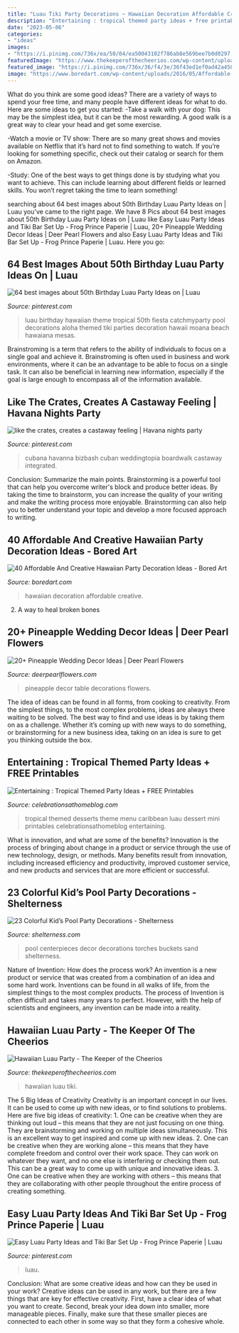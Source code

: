 ```yaml
---
title: "Luau Tiki Party Decorations ~ Hawaiian Decoration Affordable Creative"
description: "Entertaining : tropical themed party ideas + free printables"
date: "2023-05-06"
categories:
- "ideas"
images:
- "https://i.pinimg.com/736x/ea/50/04/ea50043102f786ab8e569bee7b0d0297.jpg"
featuredImage: "https://www.thekeeperofthecheerios.com/wp-content/uploads/2019/06/Hawaiian-party-10.jpg"
featured_image: "https://i.pinimg.com/736x/36/f4/3e/36f43ed1ef0ad42a458f3acf4d695f0b.jpg"
image: "https://www.boredart.com/wp-content/uploads/2016/05/Affordable-and-Creative-Hawaiian-party-decoration-Ideas-5.jpg"
---
```



What do you think are some good ideas?
There are a variety of ways to spend your free time, and many people have different ideas for what to do. Here are some ideas to get you started: 
-Take a walk with your dog: This may be the simplest idea, but it can be the most rewarding. A good walk is a great way to clear your head and get some exercise. 

-Watch a movie or TV show: There are so many great shows and movies available on Netflix that it’s hard not to find something to watch. If you’re looking for something specific, check out their catalog or search for them on Amazon. 

-Study: One of the best ways to get things done is by studying what you want to achieve. This can include learning about different fields or learned skills. You won’t regret taking the time to learn something!

	

		
searching about 64 best images about 50th Birthday Luau Party Ideas on | Luau you've came to the right page. We have 8 Pics about 64 best images about 50th Birthday Luau Party Ideas on | Luau like Easy Luau Party Ideas and Tiki Bar Set Up - Frog Prince Paperie | Luau, 20+ Pineapple Wedding Decor Ideas | Deer Pearl Flowers and also Easy Luau Party Ideas and Tiki Bar Set Up - Frog Prince Paperie | Luau. Here you go:
		
    
## 64 Best Images About 50th Birthday Luau Party Ideas On | Luau

<img loading=lazy src="https://i.pinimg.com/736x/c0/86/a1/c086a1d393b8de5b4ab7b17217d81277.jpg" onerror="this.onerror=null;this.src='https://tse4.mm.bing.net/th?id=OIP.9T7CPpKFLmBaF62N520ZzAHaKQ&amp;pid=15.1';" alt="64 best images about 50th Birthday Luau Party Ideas on | Luau">

_Source: pinterest.com_

>luau birthday hawaiian theme tropical 50th fiesta catchmyparty pool decorations aloha themed tiki parties decoration hawaii moana beach hawaiana mesas. 

	

Brainstroming is a term that refers to the ability of individuals to focus on a single goal and achieve it. Brainstroming is often used in business and work environments, where it can be an advantage to be able to focus on a single task. It can also be beneficial in learning new information, especially if the goal is large enough to encompass all of the information available.

    
## Like The Crates, Creates A Castaway Feeling | Havana Nights Party

<img loading=lazy src="https://i.pinimg.com/736x/36/f4/3e/36f43ed1ef0ad42a458f3acf4d695f0b.jpg" onerror="this.onerror=null;this.src='https://tse2.mm.bing.net/th?id=OIP.OeSfMKaAFDlucYlf50ZedQHaLH&amp;pid=15.1';" alt="like the crates, creates a castaway feeling | Havana nights party">

_Source: pinterest.com_

>cubana havanna bizbash cuban weddingtopia boardwalk castaway integrated. 

	

Conclusion: Summarize the main points.
Brainstorming is a powerful tool that can help you overcome writer's block and produce better ideas. By taking the time to brainstorm, you can increase the quality of your writing and make the writing process more enjoyable. Brainstorming can also help you to better understand your topic and develop a more focused approach to writing.

    
## 40 Affordable And Creative Hawaiian Party Decoration Ideas - Bored Art

<img loading=lazy src="https://www.boredart.com/wp-content/uploads/2016/05/Affordable-and-Creative-Hawaiian-party-decoration-Ideas-5.jpg" onerror="this.onerror=null;this.src='https://tse2.mm.bing.net/th?id=OIP.XO5KkrDoLr1ma1UUJeTb9QHaLH&amp;pid=15.1';" alt="40 Affordable And Creative Hawaiian Party Decoration Ideas - Bored Art">

_Source: boredart.com_

>hawaiian decoration affordable creative. 

	

2. A way to heal broken bones 

    
## 20+ Pineapple Wedding Decor Ideas | Deer Pearl Flowers

<img loading=lazy src="http://www.deerpearlflowers.com/wp-content/uploads/2015/07/pineapples-wedding-table-decorations.jpg" onerror="this.onerror=null;this.src='https://tse4.mm.bing.net/th?id=OIP.JxK6O2Pd85in1KK3szaWLQHaLH&amp;pid=15.1';" alt="20+ Pineapple Wedding Decor Ideas | Deer Pearl Flowers">

_Source: deerpearlflowers.com_

>pineapple decor table decorations flowers. 

	

The idea of ideas can be found in all forms, from cooking to creativity. From the simplest things, to the most complex problems, ideas are always there waiting to be solved. The best way to find and use ideas is by taking them on as a challenge. Whether it’s coming up with new ways to do something, or brainstorming for a new business idea, taking on an idea is sure to get you thinking outside the box.

    
## Entertaining : Tropical Themed Party Ideas + FREE Printables

<img loading=lazy src="http://celebrationsathomeblog.com/wp-content/uploads/2013/06/tropical-party-desserts.jpg" onerror="this.onerror=null;this.src='https://tse3.mm.bing.net/th?id=OIP.LQC3TSBdkKPdN8cKveuiPgHaKA&amp;pid=15.1';" alt="Entertaining : Tropical Themed Party Ideas + FREE Printables">

_Source: celebrationsathomeblog.com_

>tropical themed desserts theme menu caribbean luau dessert mini printables celebrationsathomeblog entertaining. 

	

What is innovation, and what are some of the benefits?
Innovation is the process of bringing about change in a product or service through the use of new technology, design, or methods. Many benefits result from innovation, including increased efficiency and productivity, improved customer service, and new products and services that are more efficient or successful.

    
## 23 Colorful Kid’s Pool Party Decorations - Shelterness

<img loading=lazy src="https://i.shelterness.com/2016/08/23-sand-buckets-and-torches-as-centerpieces-and-decor.jpg" onerror="this.onerror=null;this.src='https://tse4.mm.bing.net/th?id=OIP.VCydzvejtamXauXJbnaZVAAAAA&amp;pid=15.1';" alt="23 Colorful Kid’s Pool Party Decorations - Shelterness">

_Source: shelterness.com_

>pool centerpieces decor decorations torches buckets sand shelterness. 

	

Nature of Invention: How does the process work?
An invention is a new product or service that was created from a combination of an idea and some hard work. Inventions can be found in all walks of life, from the simplest things to the most complex products. The process of Invention is often difficult and takes many years to perfect. However, with the help of scientists and engineers, any invention can be made into a reality.

    
## Hawaiian Luau Party - The Keeper Of The Cheerios

<img loading=lazy src="https://www.thekeeperofthecheerios.com/wp-content/uploads/2019/06/Hawaiian-party-10.jpg" onerror="this.onerror=null;this.src='https://tse2.mm.bing.net/th?id=OIP.gQ4pTeiRXaXtI2V-hDgvogHaKY&amp;pid=15.1';" alt="Hawaiian Luau Party - The Keeper of the Cheerios">

_Source: thekeeperofthecheerios.com_

>hawaiian luau tiki. 

	

The 5 Big Ideas of Creativity
Creativity is an important concept in our lives. It can be used to come up with new ideas, or to find solutions to problems. Here are five big ideas of creativity: 1. One can be creative when they are thinking out loud – this means that they are not just focusing on one thing. They are brainstorming and working on multiple ideas simultaneously. This is an excellent way to get inspired and come up with new ideas. 2. One can be creative when they are working alone – this means that they have complete freedom and control over their work space. They can work on whatever they want, and no one else is interfering or checking them out. This can be a great way to come up with unique and innovative ideas. 3. One can be creative when they are working with others – this means that they are collaborating with other people throughout the entire process of creating something.

    
## Easy Luau Party Ideas And Tiki Bar Set Up - Frog Prince Paperie | Luau

<img loading=lazy src="https://i.pinimg.com/736x/ea/50/04/ea50043102f786ab8e569bee7b0d0297.jpg" onerror="this.onerror=null;this.src='https://tse4.mm.bing.net/th?id=OIP.-RdIq57_EarFWolE0OHuPgHaKw&amp;pid=15.1';" alt="Easy Luau Party Ideas and Tiki Bar Set Up - Frog Prince Paperie | Luau">

_Source: pinterest.com_

>luau. 

	

Conclusion: What are some creative ideas and how can they be used in your work?
Creative ideas can be used in any work, but there are a few things that are key for effective creativity. First, have a clear idea of what you want to create. Second, break your idea down into smaller, more manageable pieces. Finally, make sure that these smaller pieces are connected to each other in some way so that they form a cohesive whole.

